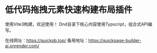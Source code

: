 # 低代码拖拽元素快速构建布局插件

使用Vite3构建，欢迎使用！
Dnd目录下核心内容使用Typscript，组合式API编写。

在线网址：https://quickpb.top/
备用地址：https://quickpage-builder-ai.onrender.com/
